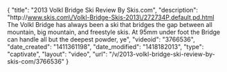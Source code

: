 {
    "title": "2013 Volkl Bridge Ski Review By Skis.com",
    "description": "http:\/\/www.skis.com\/Volkl-Bridge-Skis-2013\/272734P,default,pd.html  The Volkl Bridge has always been a ski that bridges the gap between all mountain, big mountain, and freestyle skis. At 95mm under foot the Bridge can handle all but the deepest powder, ye",
    "videoid": "3766536",
    "date_created": "1411361198",
    "date_modified": "1418182013",
    "type": "captivate",
    "layout": "video",
    "url": "\/v\/2013-volkl-bridge-ski-review-by-skis-com\/3766536"
}